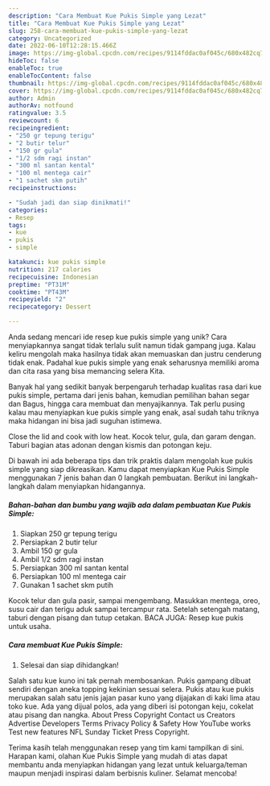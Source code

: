 ```yaml
---
description: "Cara Membuat Kue Pukis Simple yang Lezat"
title: "Cara Membuat Kue Pukis Simple yang Lezat"
slug: 258-cara-membuat-kue-pukis-simple-yang-lezat
category: Uncategorized
date: 2022-06-10T12:28:15.466Z
image: https://img-global.cpcdn.com/recipes/9114fddac0af045c/680x482cq70/kue-pukis-simple-foto-resep-utama.jpg
hideToc: false
enableToc: true
enableTocContent: false
thumbnail: https://img-global.cpcdn.com/recipes/9114fddac0af045c/680x482cq70/kue-pukis-simple-foto-resep-utama.jpg
cover: https://img-global.cpcdn.com/recipes/9114fddac0af045c/680x482cq70/kue-pukis-simple-foto-resep-utama.jpg
author: Admin
authorAv: notfound
ratingvalue: 3.5
reviewcount: 6
recipeingredient:
- "250 gr tepung terigu"
- "2 butir telur"
- "150 gr gula"
- "1/2 sdm ragi instan"
- "300 ml santan kental"
- "100 ml mentega cair"
- "1 sachet skm putih"
recipeinstructions:

- "Sudah jadi dan siap dinikmati!"
categories:
- Resep
tags:
- kue
- pukis
- simple

katakunci: kue pukis simple 
nutrition: 217 calories
recipecuisine: Indonesian
preptime: "PT31M"
cooktime: "PT43M"
recipeyield: "2"
recipecategory: Dessert

---
```





Anda sedang mencari ide resep kue pukis simple yang unik? Cara menyiapkannya sangat tidak terlalu sulit namun tidak gampang juga. Kalau keliru mengolah maka hasilnya tidak akan memuaskan dan justru cenderung tidak enak. Padahal kue pukis simple yang enak seharusnya memiliki aroma dan cita rasa yang bisa memancing selera Kita.





Banyak hal yang sedikit banyak berpengaruh terhadap kualitas rasa dari kue pukis simple, pertama dari jenis bahan, kemudian pemilihan bahan segar dan Bagus, hingga cara membuat dan menyajikannya. Tak perlu pusing kalau mau menyiapkan kue pukis simple yang enak,      asal sudah tahu triknya maka hidangan ini bisa jadi suguhan istimewa.














Close the lid and cook with low heat. Kocok telur, gula, dan garam dengan. Taburi bagian atas adonan dengan kismis dan potongan keju.






Di bawah ini ada beberapa tips dan trik praktis dalam mengolah kue pukis simple yang siap dikreasikan. Kamu dapat menyiapkan Kue Pukis Simple menggunakan 7 jenis bahan dan 0 langkah pembuatan. Berikut ini langkah-langkah dalam menyiapkan hidangannya.

<!--inarticleads1-->

##### Bahan-bahan dan bumbu yang wajib ada dalam pembuatan Kue Pukis Simple:

1. Siapkan 250 gr tepung terigu
1. Persiapkan 2 butir telur
1. Ambil 150 gr gula
1. Ambil 1/2 sdm ragi instan
1. Persiapkan 300 ml santan kental
1. Persiapkan 100 ml mentega cair
1. Gunakan 1 sachet skm putih


Kocok telur dan gula pasir, sampai mengembang. Masukkan mentega, oreo, susu cair dan terigu aduk sampai tercampur rata. Setelah setengah matang, taburi dengan pisang dan tutup cetakan. BACA JUGA: Resep kue pukis untuk usaha. 

<!--inarticleads2-->

##### Cara membuat Kue Pukis Simple:


1. Selesai dan siap dihidangkan!

Salah satu kue kuno ini tak pernah membosankan. Pukis gampang dibuat sendiri dengan aneka topping kekinian sesuai selera. Pukis atau kue pukis merupakan salah satu jenis jajan pasar kuno yang dijajakan di kaki lima atau toko kue. Ada yang dijual polos, ada yang diberi isi potongan keju, cokelat atau pisang dan nangka. About Press Copyright Contact us Creators Advertise Developers Terms Privacy Policy &amp; Safety How YouTube works Test new features NFL Sunday Ticket Press Copyright. 

Terima kasih telah menggunakan resep yang tim kami tampilkan di sini. Harapan kami, olahan Kue Pukis Simple yang mudah di atas dapat membantu anda menyiapkan hidangan yang lezat untuk keluarga/teman maupun menjadi inspirasi dalam berbisnis kuliner. Selamat mencoba!
